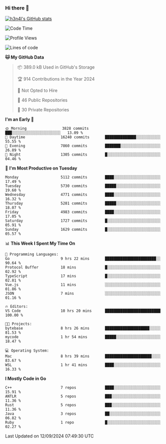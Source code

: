 ### Hi there 👋

[![h3n4l's GitHub stats](https://github-readme-stats.vercel.app/api?username=h3n4l&count_private=true&show_icons=true&theme=radical)](https://github.com/h3n4l/github-readme-stats)

<!--START_SECTION:waka-->
![Code Time](http://img.shields.io/badge/Code%20Time-1%2C930%20hrs%208%20mins-blue)

![Profile Views](http://img.shields.io/badge/Profile%20Views-7-blue)

![Lines of code](https://img.shields.io/badge/From%20Hello%20World%20I%27ve%20Written-11.4%20million%20lines%20of%20code-blue)

**🐱 My GitHub Data** 

> 📦 389.0 kB Used in GitHub's Storage 
 > 
> 🏆 914 Contributions in the Year 2024
 > 
> 🚫 Not Opted to Hire
 > 
> 📜 46 Public Repositories 
 > 
> 🔑 30 Private Repositories 
 > 
**I'm an Early 🐤** 

```text
🌞 Morning                3828 commits        ███░░░░░░░░░░░░░░░░░░░░░░   13.09 % 
🌆 Daytime                16240 commits       ██████████████░░░░░░░░░░░   55.55 % 
🌃 Evening                7860 commits        ███████░░░░░░░░░░░░░░░░░░   26.89 % 
🌙 Night                  1305 commits        █░░░░░░░░░░░░░░░░░░░░░░░░   04.46 % 
```
📅 **I'm Most Productive on Tuesday** 

```text
Monday                   5112 commits        ████░░░░░░░░░░░░░░░░░░░░░   17.49 % 
Tuesday                  5730 commits        █████░░░░░░░░░░░░░░░░░░░░   19.60 % 
Wednesday                4771 commits        ████░░░░░░░░░░░░░░░░░░░░░   16.32 % 
Thursday                 5281 commits        █████░░░░░░░░░░░░░░░░░░░░   18.07 % 
Friday                   4983 commits        ████░░░░░░░░░░░░░░░░░░░░░   17.05 % 
Saturday                 1727 commits        █░░░░░░░░░░░░░░░░░░░░░░░░   05.91 % 
Sunday                   1629 commits        █░░░░░░░░░░░░░░░░░░░░░░░░   05.57 % 
```


📊 **This Week I Spent My Time On** 

```text
💬 Programming Languages: 
Go                       9 hrs 22 mins       ███████████████████████░░   90.64 % 
Protocol Buffer          18 mins             █░░░░░░░░░░░░░░░░░░░░░░░░   02.92 % 
TypeScript               17 mins             █░░░░░░░░░░░░░░░░░░░░░░░░   02.81 % 
Vue.js                   11 mins             ░░░░░░░░░░░░░░░░░░░░░░░░░   01.86 % 
JSON                     7 mins              ░░░░░░░░░░░░░░░░░░░░░░░░░   01.16 % 

🔥 Editors: 
VS Code                  10 hrs 20 mins      █████████████████████████   100.00 % 

🐱‍💻 Projects: 
bytebase                 8 hrs 26 mins       ████████████████████░░░░░   81.53 % 
mycode                   1 hr 54 mins        █████░░░░░░░░░░░░░░░░░░░░   18.47 % 

💻 Operating System: 
Mac                      8 hrs 39 mins       █████████████████████░░░░   83.67 % 
WSL                      1 hr 41 mins        ████░░░░░░░░░░░░░░░░░░░░░   16.33 % 
```

**I Mostly Code in Go** 

```text
C++                      7 repos             ████░░░░░░░░░░░░░░░░░░░░░   15.91 % 
ANTLR                    5 repos             ███░░░░░░░░░░░░░░░░░░░░░░   11.36 % 
Rust                     5 repos             ███░░░░░░░░░░░░░░░░░░░░░░   11.36 % 
Java                     3 repos             ██░░░░░░░░░░░░░░░░░░░░░░░   06.82 % 
Ruby                     1 repo              █░░░░░░░░░░░░░░░░░░░░░░░░   02.27 % 
```




 Last Updated on 12/09/2024 07:49:30 UTC
<!--END_SECTION:waka-->

